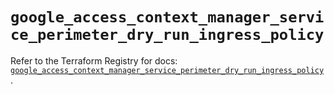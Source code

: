 # `google_access_context_manager_service_perimeter_dry_run_ingress_policy`

Refer to the Terraform Registry for docs: [`google_access_context_manager_service_perimeter_dry_run_ingress_policy`](https://registry.terraform.io/providers/hashicorp/google-beta/5.43.1/docs/resources/google_access_context_manager_service_perimeter_dry_run_ingress_policy).
